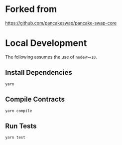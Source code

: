 # Forked from
https://github.com/pancakeswap/pancake-swap-core
# Local Development

The following assumes the use of `node@>=10`.

## Install Dependencies

`yarn`

## Compile Contracts

`yarn compile`

## Run Tests

`yarn test`
